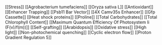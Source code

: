 [[Stress]]
[[Agrobacterium tumefaciens]]
[[Oryza sativa L]]
[[Antioxidant]]
[[Enhancer Trapping]]
[[Psb11 Bar Vector]]
[[4X Camv35s Enhancer]]
[[Gfp Cassette]]
[[Heat shock proteins]]
[[Proline]]
[[Total Carbohydrates]]
[[Total Chlorophyll Content]]
[[Maximum Quantum Efficiency Of Photosystem Ii (F(v)/f(m))]]
[[Self-grafting]]
[[Arabidopsis]]
[[Oxidative stress]]
[[High light]]
[[Non-photochemical quenching]]
[[Cyclic electron flow]]
[[Proton Gradient Regulation 5]]

